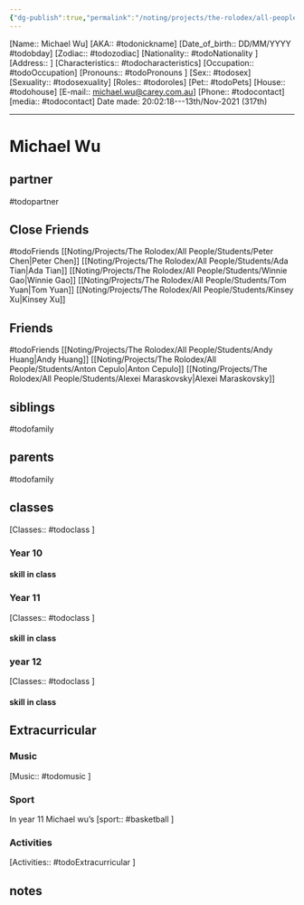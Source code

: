 ```yaml
---
{"dg-publish":true,"permalink":"/noting/projects/the-rolodex/all-people/students/michael-wu/","dgHomeLink":true,"dgPassFrontmatter":false}
---
```


[Name:: Michael Wu]
[AKA:: #todonickname]
[Date_of_birth:: DD/MM/YYYY #todobday] 
[Zodiac:: #todozodiac] 
[Nationality:: #todoNationality ]
[Address:: ]
[Characteristics::  #todocharacteristics]
[Occupation:: #todoOccupation]
[Pronouns:: #todoPronouns ]
[Sex:: #todosex]
[Sexuality:: #todosexuality]
[Roles:: #todoroles]
[Pet:: #todoPets]
[House:: #todohouse]
[E-mail:: <michael.wu@carey.com.au>]
[Phone:: #todocontact]
[media:: #todocontact]
Date made: 20:02:18---13th/Nov-2021 (317th) 

---
# Michael Wu
## partner
#todopartner
## Close Friends
#todoFriends
[[Noting/Projects/The Rolodex/All People/Students/Peter Chen|Peter Chen]]
[[Noting/Projects/The Rolodex/All People/Students/Ada Tian|Ada Tian]]
[[Noting/Projects/The Rolodex/All People/Students/Winnie Gao|Winnie Gao]]
[[Noting/Projects/The Rolodex/All People/Students/Tom Yuan|Tom Yuan]]
[[Noting/Projects/The Rolodex/All People/Students/Kinsey Xu|Kinsey Xu]]
## Friends
#todoFriends
[[Noting/Projects/The Rolodex/All People/Students/Andy Huang|Andy Huang]]
[[Noting/Projects/The Rolodex/All People/Students/Anton Cepulo|Anton Cepulo]]
[[Noting/Projects/The Rolodex/All People/Students/Alexei Maraskovsky|Alexei Maraskovsky]]
## siblings
#todofamily
## parents
#todofamily
## classes
[Classes:: #todoclass ]
### Year 10
#### skill in class
### Year 11
[Classes:: #todoclass ]
#### skill in class
### year 12
[Classes:: #todoclass ]
#### skill in class
## Extracurricular
### Music
[Music:: #todomusic ]
### Sport
In year 11 Michael wu’s [sport:: #basketball ]
### Activities
[Activities:: #todoExtracurricular ]
## notes

